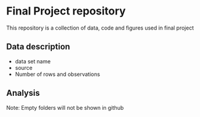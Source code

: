 # Final Project repository

This repository is a collection of data, code and figures used in final project

## Data description

- data set name
- source
- Number of rows and observations

## Analysis


Note: Empty folders will not be shown in github


